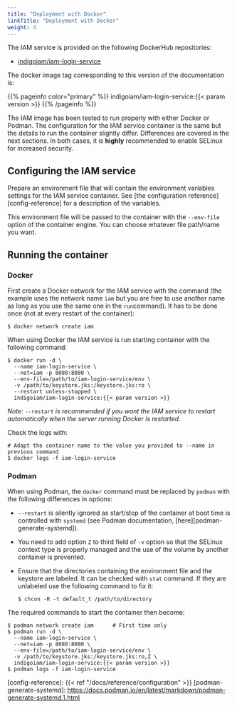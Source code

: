 ```yaml
---
title: "Deployment with Docker"
linkTitle: "Deployment with Docker"
weight: 4
---
```


The IAM service is provided on the following DockerHub repositories:

- [indigoiam/iam-login-service](https://hub.docker.com/r/indigoiam/iam-login-service/)

The docker image tag corresponding to this version of the documentation is:

{{% pageinfo color="primary" %}}
indigoiam/iam-login-service:{{< param version >}}
{{% /pageinfo %}}

The IAM image has been tested to run properly with either Docker or Podman. The configuration for the
IAM service container is the same but the details to run the container slightly differ. Differences
are covered in the next sections. In both cases, it is **highly** recommended to enable SELinux for
increased security.


## Configuring the IAM service

Prepare an environment file that will contain the environment variables
settings for the IAM service container. See [the configuration
reference][config-reference] for a description of the variables.

This environment file will be passed to the container with the `--env-file` option of the 
container engine. You can choose whatever file path/name you want.


## Running the container

### Docker

First create a Docker network for the IAM service with the command (the example uses
the network name `iam` but you are free to use another name as long as you use the same
one in the `run`command). It has to be done once (not at every restart of the container):

```shell
$ docker network create iam
```

When using Docker the IAM service is run starting container with the following command:

```shell
$ docker run -d \
  --name iam-login-service \
  --net=iam -p 8080:8080 \
  --env-file=/path/to/iam-login-service/env \
  -v /path/to/keystore.jks:/keystore.jks:ro \
  --restart unless-stopped \
  indigoiam/iam-login-service:{{< param version >}}
```

*Note: `--restart` is recommended if you want the IAM service to restart automatically
when the server running Docker is restarted.*

Check the logs with:

```shell
# Adapt the container name to the value you provided to --name in previous command
$ docker logs -f iam-login-service
```

### Podman

When using Podman, the `docker` command must be replaced by `podman` with the following 
differences in options:

* `--restart` is silently ignored as start/stop of the container at boot time is controlled
with `systemd` (see Podman documentation, [here][podman-generate-systemd]).
* You need to add option `Z` to third field of `-v` option so that the SELinux context
type is properly managed and the use of the volume by another container is prevented.
* Ensure that the directories containing the environment file and the keystore are 
labeled. It can be checked with `stat` command. If they are unlabeled use the following
command to fix it:

    ```shell
    $ chcon -R -t default_t /path/to/directory
    ```

The required commands to start the container then become:

```shell
$ podman network create iam      # First time only
$ podman run -d \
  --name iam-login-service \
  --net=iam -p 8080:8080 \
  --env-file=/path/to/iam-login-service/env \
  -v /path/to/keystore.jks:/keystore.jks:ro,Z \
  indigoiam/iam-login-service:{{< param version >}}
$ podman logs -f iam-login-service
```

[config-reference]: {{< ref "/docs/reference/configuration" >}}
[podman-generate-systemd]: https://docs.podman.io/en/latest/markdown/podman-generate-systemd.1.html
